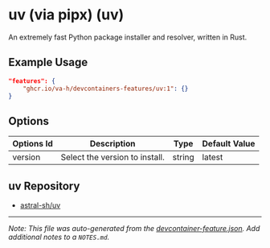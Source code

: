 
# uv (via pipx) (uv)

An extremely fast Python package installer and resolver, written in Rust.

## Example Usage

```json
"features": {
    "ghcr.io/va-h/devcontainers-features/uv:1": {}
}
```

## Options

| Options Id | Description | Type | Default Value |
|-----|-----|-----|-----|
| version | Select the version to install. | string | latest |

## uv Repository

* [astral-sh/uv](https://github.com/astral-sh/uv)

---

_Note: This file was auto-generated from the [devcontainer-feature.json](https://github.com/va-h/devcontainers-features/blob/main/src/uv/devcontainer-feature.json).  Add additional notes to a `NOTES.md`._
